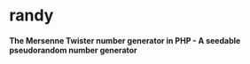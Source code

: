 # randy
#### The Mersenne Twister number generator in PHP - A seedable pseudorandom number generator

